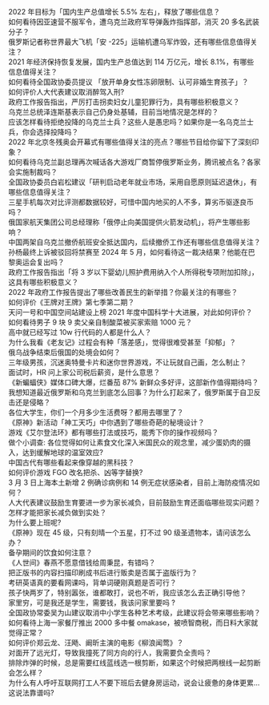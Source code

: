 2022 年目标为「国内生产总值增长 5.5% 左右」，释放了哪些信息？  
如何看待因亚速营不服军令，遭乌克兰政府军导弹轰炸指挥部，消灭 20 多名武装分子？  
俄罗斯记者称世界最大飞机「安 -225」运输机遭乌军炸毁，还有哪些信息值得关注？  
2021 年经济保持恢复发展，国内生产总值达到 114 万亿元，增长 8.1%，有哪些信息值得关注？  
如何看待全国政协委员提议 「放开单身女性冻卵限制、认可非婚生育孩子」？  
如何评价人大代表建议取消醉驾入刑?  
政府工作报告指出，严厉打击拐卖妇女儿童犯罪行为，具有哪些积极意义？  
乌克兰总统泽连斯基表示自己仍身处基辅，目前当地情况是怎样的？  
应该怎样看待拒绝投降的乌克兰士兵？这些人是愚忠吗？如果你是一名乌克兰士兵，你会选择投降吗？  
2022 年北京冬残奥会开幕式有哪些值得关注的亮点？哪些节目给你留下了深刻印象？  
如何看待乌克兰副总理再次喊话各大游戏厂商暂停俄罗斯业务，腾讯被点名？各家会实施制裁吗？  
全国政协委员白岩松建议「研判启动老年就业市场，采用自愿原则延迟退休」，有哪些信息值得关注？  
三星手机每次对比评测都数据较好，可惜中国内地买的人不多，算劣币驱逐良币吗？  
俄国家航天集团公司总经理称「俄停止向美国提供火箭发动机」，将产生哪些影响？  
中国两架自乌克兰撤侨航班安全抵达国内，后续撤侨工作还有哪些信息值得关注？  
孙杨最终上诉被驳回将禁赛至 2024 年 5 月，如何看待这一裁决结果？他能在巴黎奥运会复出吗？  
政府工作报告指出「将 3 岁以下婴幼儿照护费用纳入个人所得税专项附加扣除」，这具有哪些积极意义？  
2022 年政府工作报告提出了哪些改善民生的新举措？你最关注的有哪些？  
如何评价《王牌对王牌》第七季第二期？  
天问一号和中国空间站建设上榜 2021 年度中国科学十大进展，对此如何评价？  
如何看待男子 9 块 9 卖父亲自制酸菜被买家索赔 1000 元？  
高中就已经写过 10w 行代码的人都是什么人？  
为什么我看《老友记》过程会有种「落差感」，觉得很难受甚至「抑郁」？  
俄乌战争结束后俄国的处境会如何？  
三年级男孩，沉迷奥特曼卡片和迷你世界游戏，不让玩就自己画，怎么制止？  
面试时，HR 问上家公司税后薪资，是什么意思？  
《新蝙蝠侠》媒体口碑大爆，烂番茄 87% 新鲜众多好评，这部新作值得期待吗？  
我想知道最近俄罗斯和乌克兰到底怎么回事？为什么打起来了，俄罗斯属于自卫反击还是侵略？  
各位大学生，你们一个月多少生活费呀？都用去哪里了？  
《原神》新活动「神工天巧」中你遇到了哪些奇葩的秘境设计？  
游戏《艾尔登法环》都有哪些打法或技巧，能秀下你的操作视频吗？  
做个小调查: 各位觉得如何让素食文化深入米国民众的观念里，减少蛋奶肉的摄入，达到缓解地球的温室效应?  
中国古代有哪些看起来像穿越的黑科技？  
如何评价游戏 FGO 改名把杀、凶等字替换?  
3 月 3 日上海本土新增 2 例确诊病例和 14 例无症状感染者，目前上海防疫情况如何？  
人大代表建议鼓励生育要进一步为家长减负，目前鼓励生育还面临哪些现实问题？怎样才能把家长减负做到实处？  
为什么要上班呢?  
《原神》现在 45 级，只有刻晴一个五星，打不过 90 级圣遗物本，请问该怎么办？  
备孕期间的饮食如何注意？  
《人世间》春燕不愿意借钱给周秉昆，有错吗？  
把正版书的内容扫描印刷成书后进行贩卖是否属于盗版行为？  
考研英语真的要看网课吗，背单词硬刚真题是否可行？  
孩子快两岁了，特别嚣张，谁都敢打，说也不听，我应该怎么去正确引导他？  
家里穷，可是我还是学生，需要钱，我该问家里要吗 ?  
全国政协常委吴为山建议取消中小学生各种艺术考级，此建议将会带来哪些影响？  
如何看待上海一家餐厅推出 2000 多中餐 omakase，被喷智商税，而日料大家就觉得正常？  
如何评价郑云龙、汪飏、阚昕主演的电影《柳浪闻莺》？  
对面开了远光灯，导致我撞死了同方向的行人，我需要负全责吗？  
排除炸弹的时候，总是需要红线蓝线选一根剪断，如果这个时候把两根线一起剪断会怎么样？  
为什么有人呼吁互联网打工人不要下班后去健身房运动，说会让疲惫的身体更累…这说法靠谱吗?  
